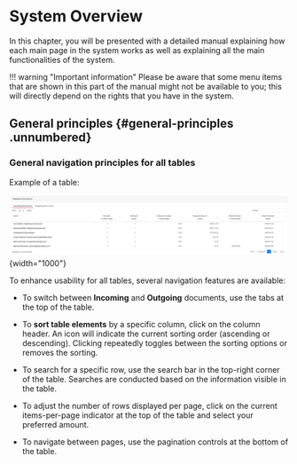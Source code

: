 # System Overview

In this chapter, you will be presented with a detailed manual explaining
how each main page in the system works as well as explaining all the
main functionalities of the system.

!!! warning "Important information"
    Please be aware that some menu items that are shown in this part of the
    manual might not be available to you; this will directly depend on the
    rights that you have in the system.

## General principles {#general-principles .unnumbered}

### General navigation principles for all tables

Example of a table:

![image](../img/Screenshots/Dashboard/Released_documents_table.png){width="1000"}

To enhance usability for all tables, several navigation features are
available:

-   To switch between **Incoming** and **Outgoing** documents, use the
    tabs at the top of the table.

-   To **sort table elements** by a specific column, click on the column
    header. An icon will indicate the current sorting order (ascending
    or descending). Clicking repeatedly toggles between the sorting
    options or removes the sorting.

-   To search for a specific row, use the search bar in the top-right
    corner of the table. Searches are conducted based on the information
    visible in the table.

-   To adjust the number of rows displayed per page, click on the
    current items-per-page indicator at the top of the table and select
    your preferred amount.

-   To navigate between pages, use the pagination controls at the bottom
    of the table.
